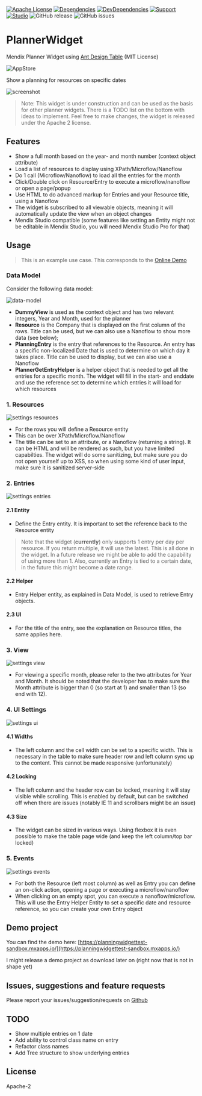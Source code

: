 [![Apache License](https://img.shields.io/badge/license-Apache%202.0-orange.svg)](http://www.apache.org/licenses/LICENSE-2.0)
[![Dependencies](https://david-dm.org/JelteMX/mendix-planner-widget.svg)]([https://david-dm.org/JelteMX/mendix-planner-widget](https://david-dm.org/JelteMX/mendix-planner-widget))
[![DevDependencies](https://david-dm.org/JelteMX/mendix-planner-widget/dev-status.svg)]([https://david-dm.org/JelteMX/mendix-planner-widget?type=dev](https://david-dm.org/JelteMX/mendix-planner-widget?type=dev))
[![Support](https://img.shields.io/badge/Support-Community%20(no%20active%20support)-orange.svg)](https://docs.mendix.com/developerportal/app-store/app-store-content-support)
[![Studio](https://img.shields.io/badge/Studio%20version-8.0%2B-blue.svg)](https://appstore.home.mendix.com/link/modeler/)
![GitHub release](https://img.shields.io/github/release/JelteMX/mendix-planner-widget)
![GitHub issues](https://img.shields.io/github/issues/JelteMX/mendix-planner-widget)

# PlannerWidget

Mendix Planner Widget using [Ant Design Table](https://ant.design/components/table/) (MIT License)

![AppStore](/assets/AppStoreIcon.png)

Show a planning for resources on specific dates

![screenshot](/assets/screenshot.png)

> Note: This widget is under construction and can be used as the basis for other planner widgets. There is a TODO list on the bottom with ideas to implement. Feel free to make changes, the widget is released under the Apache 2 license.

## Features

- Show a full month based on the year- and month number (context object attribute)
- Load a list of resources to display using XPath/Microflow/Nanoflow
- Do 1 call (Microflow/Nanoflow) to load all the entries for the month
- Click/Double click on Resource/Entry to execute a microflow/nanoflow or open a page/popup
- Use HTML to do advanced markup for Entries and your Resource title, using a Nanoflow
- The widget is subscribed to all viewable objects, meaning it will automatically update the view when an object changes
- Mendix Studio compatible (some features like setting an Entity might not be editable in Mendix Studio, you will need Mendix Studio Pro for that)

## Usage

> This is an example use case. This corresponds to the [Online Demo](https://planningwidgettest-sandbox.mxapps.io/)

### Data Model

Consider the following data model:

![data-model](/assets/datamodel.png)

- **DummyView** is used as the context object and has two relevant integers, Year and Month, used for the planner
- **Resource** is the Company that is displayed on the first column of the rows. Title can be used, but we can also use a Nanoflow to show more data (see below);
- **PlanningEntry** is the entry that references to the Resource. An entry has a specific non-localized Date that is used to determine on which day it takes place. Title can be used to display, but we can also use a Nanoflow
- **PlannerGetEntryHelper** is a helper object that is needed to get all the entries for a specific month. The widget will fill in the start- and enddate and use the reference set to determine which entries it will load for which resources

### 1. Resources

![settings resources](/assets/settings_1_resources.png)

- For the rows you will define a Resource entity
- This can be over XPath/Microflow/Nanoflow
- The title can be set to an attribute, or a Nanoflow (returning a string). It can be HTML and will be rendered as such, but you have limited capabilties. The widget will do some sanitizing, but make sure you do not open yourself up to XSS, so when using some kind of user input, make sure it is sanitized server-side

### 2. Entries

![settings entries](/assets/settings_2_entries.png)

#### 2.1 Entity
- Define the Entry entity. It is important to set the reference back to the Resource entity

> Note that the widget (**currently**) only supports 1 entry per day per resource. If you return multiple, it will use the latest. This is all done in the widget. In a future release we might be able to add the capability of using more than 1. Also, currently an Entry is tied to a certain date, in the future this might become a date range.

#### 2.2 Helper
- Entry Helper entity, as explained in Data Model, is used to retrieve Entry objects.

#### 2.3 UI
- For the title of the entry, see the explanation on Resource titles, the same applies here.

### 3. View

![settings view](/assets/settings_3_view.png)

- For viewing a specific month, please refer to the two attributes for Year and Month. It should be noted that the developer has to make sure the Month attribute is bigger than 0 (so start at 1) and smaller than 13 (so end with 12).

### 4. UI Settings

![settings ui](/assets/settings_4_uisettings.png)

#### 4.1 Widths

- The left column and the cell width can be set to a specific width. This is necessary in the table to make sure header row and left column sync up to the content. This cannot be made responsive (unfortunately)

#### 4.2 Locking

- The left column and the header row can be locked, meaning it will stay visible while scrolling. This is enabled by default, but can be switched off when there are issues (notably IE 11 and scrollbars might be an issue)

#### 4.3 Size

- The widget can be sized in various ways. Using flexbox it is even possible to make the table page wide (and keep the left column/top bar locked)

### 5. Events

![settings events](/assets/settings_5_events.png)

- For both the Resource (left most column) as well as Entry you can define an on-click action, opening a page or executing a microflow/nanoflow
- When clicking on an empty spot, you can execute a nanoflow/microflow. This will use the Entry Helper Entity to set a specific date and resource reference, so you can create your own Entry object

## Demo project

You can find the demo here: [https://planningwidgettest-sandbox.mxapps.io/](https://planningwidgettest-sandbox.mxapps.io/)

I might release a demo project as download later on (right now that is not in shape yet)

## Issues, suggestions and feature requests

Please report your issues/suggestion/requests on [Github](https://github.com/JelteMX/mendix-planner-widget/issues)

## TODO

- Show multiple entries on 1 date
- Add ability to control class name on entry
- Refactor class names
- Add Tree structure to show underlying entries

## License

Apache-2
